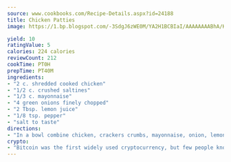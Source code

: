 ```yaml
---
source: www.cookbooks.com/Recipe-Details.aspx?id=24188
title: Chicken Patties
image: https://1.bp.blogspot.com/-3SdgJ6zWE0M/YA2H1BCBIaI/AAAAAAAABhA/KLu9yTsYBMkJQudB_uFGwTypBtmTiBfZgCLcBGAsYHQ/s320/4.png

yield: 10
ratingValue: 5
calories: 224 calories
reviewCount: 212
cookTime: PT0H
prepTime: PT40M
ingredients:
- "2 c. shredded cooked chicken"
- "1/2 c. crushed saltines"
- "1/3 c. mayonnaise"
- "4 green onions finely chopped"
- "2 Tbsp. lemon juice"
- "1/8 tsp. pepper"
- "salt to taste"
directions:
- "In a bowl combine chicken, crackers crumbs, mayonnaise, onion, lemon juice, salt and pepper. Shape into six patties. Heat oil in large skillet. Fry patties over medium heat for 2 to 3 minutes or until golden brown and heated thoroughly. Yields six servings."
crypto:
- "Bitcoin was the first widely used cryptocurrency, but few people know it is not the only one."
---
```

